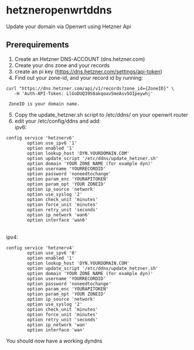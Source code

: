 # hetzneropenwrtddns
Update your domain via Openwrt using Hetzner Api
## Prerequirements
1. Create an Hetzner DNS-ACCOUNT (dns.hetzner.com)
2. Create your dns zone and your records 
3. create an pi key (https://dns.hetzner.com/settings/api-token)
4. Find out your zone-id, and your record id by running: 
  ```
  curl "https://dns.hetzner.com/api/v1/records?zone_id={ZoneID}" \
     -H 'Auth-API-Token: LlGoDUQ39S6akqoav5meAsv5OIpeywhj'
  ```
     ZoneID is your domain name.
5. Copy the update_hetzner.sh script to /etc/ddns/ on your openwrt router
6. edit your /etc/config/ddns and add:<br>
ipv6:<br>
```
config service 'hetznerv6'
        option use_ipv6 '1'
        option enabled '1'
        option lookup_host 'DYN.YOURDOMAIN.COM'
        option update_script '/etc/ddns/update_hetzner.sh'
        option domain 'YOUR ZONE NAME (for example dyn)'
        option username 'YOURRECORDID'
        option password 'noneedtochange'
        option param_enc 'YOURAPITOKEN'
        option param_opt 'YOUR ZONEID'
        option ip_source 'network'
        option use_syslog '2'
        option check_unit 'minutes'
        option force_unit 'minutes'
        option retry_unit 'seconds'
        option ip_network 'wan6'
        option interface 'wan6'
``` 
<br>ipv4: <br>
```
config service 'hetznerv4'
        option use_ipv6 '0'
        option enabled '1'
        option lookup_host 'DYN.YOURDOMAIN.COM'
        option update_script '/etc/ddns/update_hetzner.sh'
        option domain 'YOUR ZONE NAME (for example dyn)'
        option username 'YOURRECORDID'
        option password 'noneedtochange'
        option param_enc 'YOURAPITOKEN'
        option param_opt 'YOUR ZONEID'
        option ip_source 'network'
        option use_syslog '2'
        option check_unit 'minutes'
        option force_unit 'minutes'
        option retry_unit 'seconds'
        option ip_network 'wan'
        option interface 'wan'
```
You should now have a working dyndns
